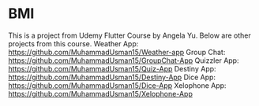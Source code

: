 # BMI

This is a project from Udemy Flutter Course by Angela Yu.
Below are other projects from this course.
Weather App: https://github.com/MuhammadUsman15/Weather-app
Group Chat: https://github.com/MuhammadUsman15/GroupChat-App
Quizzler App: https://github.com/MuhammadUsman15/Quiz-App
Destiny App: https://github.com/MuhammadUsman15/Destiny-App
Dice App: https://github.com/MuhammadUsman15/Dice-App
Xelophone App: https://github.com/MuhammadUsman15/Xelophone-App
